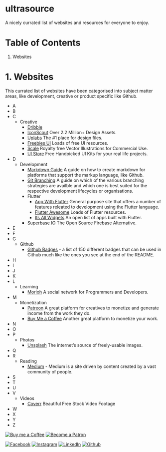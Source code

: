 # ultrasource
A nicely currated list of websites and resources for everyone to enjoy.

# Table of Contents

1. Websites

# 1. Websites

This currated list of websites have been categorised into subject matter areas, like development, creative or product specific like Github.

  - A
  - B
  - C
    - Creative
      - [Dribble](https://dribbble.com)
      - [IconScout](https://iconscout.com) Over 2.2 Million+ Design Assets.
      - [Uplabs](https://www.uplabs.com) The #1 place for design files.
      - [Freebies UI](https://freebiesui.com) Loads of free UI resources.
      - [Scale](https://2.flexiple.com/scale/home) Royalty free Vector Illustrations for Commercial Use.
      - [UI Store](https://www.uistore.design) Free Handpicked UI Kits for your real life projects.
  - D
    - Development
      - [Markdown Guide](https://www.markdownguide.org) A guide on how to create markdown for platforms that support the markup language, like Github.
      - [Git Branching](https://medium.com/@patrickporto/4-branching-workflows-for-git-30d0aaee7bf) A guide on which of the various branching strategies are availble and which one is best suited for the respective development lifecycles or organisations.
      - Flutter
        - [App With Flutter](https://www.appwithflutter.com) General purpose site that offers a number of features releated to development using the Flutter language.
        - [Flutter Awesome](https://flutterawesome.com) Loads of Flutter resources.
        - [Its All Widgets](https://itsallwidgets.com) An open list of apps built with Flutter.
      - [Superbase IO](https://supabase.io) The Open Source Firebase Alternative.
  - E
  - F
  - G
    - Github
      - [Github Badges](https://dev.to/envoy_/150-badges-for-github-pnk) - a list of 150 different badges that can be used in Github much like the ones you see at the end of the README.
  - H
  - I
  - J
  - K
  - L
    - Learning
      - [Morioh](https://morioh.com/) A social network for Programmers and Developers.
  - M
    - Monetization
      - [Patreon](https://www.patreon.com) A great platform for creatives to monetize and generate income from the work they do.
      - [Buy Me a Coffee](https://www.buymeacoffee.com) Another great platform to monetize your work.
  - N
  - O
  - P
    - Photos
      - [Unsplash](https://unsplash.com) The internet’s source of freely-usable images.
  - Q
  - R
    - Reading
      - [Medium](https://medium.com) - Medium is a site driven by content created by a vast community of people.
  - S
  - T
  - U
  - V
    - Videos
      - [Coverr](https://coverr.co) Beautiful Free Stock Video Footage
  - W
  - X
  - Y
  - Z
    

[![Buy me a Coffee](https://www.buymeacoffee.com/assets/img/custom_images/orange_img.png)](https://www.buymeacoffee.com/ultracoolbru)
[![Become a Patron](https://img.shields.io/badge/Patreon-F96854?style=for-the-badge&logo=patreon&logoColor=white)](https://www.patreon.com/ultracoolbru)

[![Facebook](https://img.shields.io/badge/Facebook-1877F2?style=for-the-badge&logo=facebook&logoColor=white)](https://www.faceboook.com/ultracoolplayground)
[![Instagram](https://img.shields.io/badge/Instagram-E4405F?style=for-the-badge&logo=instagram&logoColor=white)](https://www.instagram.com/ultracoolbru)
[![LinkedIn](https://img.shields.io/badge/LinkedIn-0077B5?style=for-the-badge&logo=linkedin&logoColor=white)](https://www.linkedin.com/in/ultracoolbru)
[![Github](https://img.shields.io/badge/GitHub-100000?style=for-the-badge&logo=github&logoColor=white)](https://github.com/ultracoolbru)
